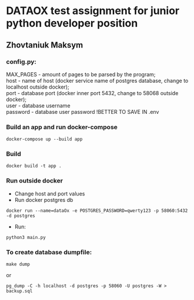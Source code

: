 # DATAOX test assignment for junior python developer position

## Zhovtaniuk Maksym

### config.py:
MAX_PAGES - amount of pages to be parsed by the program;  
host - name of host (docker service name of postgres database, change to localhost outside docker);    
port - database port (docker inner port 5432, change to 58068 outside docker);      
user - database username  
password - database user password !BETTER TO SAVE IN .env  

### Build an app and run docker-compose
```commandline
docker-compose up --build app
```

### Build
```commandline
docker build -t app .
```

### Run outside docker
* Change host and port values
* Run docker postgres db 
```commandline
docker run --name=dataOx -e POSTGRES_PASSWORD=qwerty123 -p 58060:5432 -d postgres
```
* Run:
```commandline
python3 main.py
```

### To create database dumpfile:
```commandline
make dump
```
or
```commandline
pg_dump -C -h localhost -d postgres -p 58060 -U postgres -W > backup.sql
```
